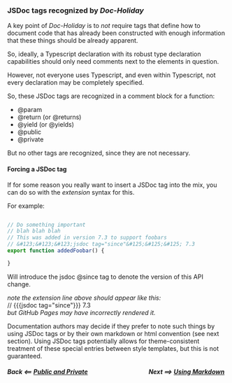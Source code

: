

### JSDoc tags recognized by _Doc-Holiday_

A key point of _Doc-Holiday_ is to _not_ require tags that define
how to document code that has already been constructed with enough
information that these things should be already apparent.

So, ideally, a Typescript declaration with its robust type declaration capabilities
should only need comments next to the elements in question.

However, not everyone uses Typescript, and even within Typescript,
not every declaration may be completely specified.

So, these JSDoc tags are recognized in a comment block for a function:

- @param
- @return (or @returns)
- @yield (or @yields)
- @public
- @private

But no other tags are recognized, since they are not necessary.

#### Forcing a JSDoc tag

If for some reason you really want to insert a JSDoc tag into the mix,
you can do so with the _extension_ syntax for this.  

For example:

```typescript

// Do something important
// blah blah blah
// This was added in version 7.3 to support foobars
// &#123;&#123;&#123;jsdoc tag="since"&#125;&#125;&#125; 7.3 
export function addedFoobar() {

}
```
Will introduce the jsdoc @since tag to denote the version of this API change.


_note the extension line above should appear like this:_  
// &#123;&#123;&#123;jsdoc tag="since"&#125;&#125;&#125; 7.3  
_but GitHub Pages may have incorrectly rendered it._



Documentation authors may decide if they prefer to note such things
by using JSDoc tags or by their own markdown or html convention (see next section).
Using JSDoc tags potentially allows for theme-consistent treatment of these special 
entries between style templates, but this is not guaranteed.



##### Back <==  [Public and Private](public_private) &nbsp;&nbsp;&nbsp;&nbsp;&nbsp;&nbsp;&nbsp;&nbsp;&nbsp;&nbsp;&nbsp;&nbsp;&nbsp;&nbsp;&nbsp;&nbsp;&nbsp;&nbsp;&nbsp;&nbsp;&nbsp;&nbsp;&nbsp;&nbsp;&nbsp;&nbsp;&nbsp;&nbsp;&nbsp;&nbsp;&nbsp;&nbsp;&nbsp;&nbsp;&nbsp;&nbsp;&nbsp;&nbsp;&nbsp;&nbsp; Next  ==>  [Using Markdown](markdown)
